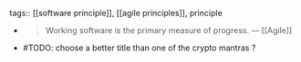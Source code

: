 tags:: [[software principle]], [[agile principles]], principle

- > Working software is the primary measure of progress. — [[Agile]]
- #TODO: choose a better title than one of the crypto mantras ?